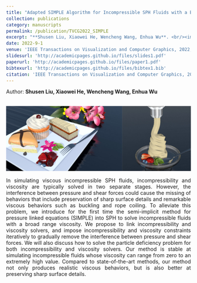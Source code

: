```yaml
---
title: "Adapted SIMPLE Algorithm for Incompressible SPH Fluids with a Broad Range Viscosity"
collection: publications
category: manuscripts
permalink: /publication/TVCG2022_SIMPLE
excerpt: "**Shusen Liu, Xiaowei He, Wencheng Wang, Enhua Wu**. <br/><img src='/images/TVCG2022_SIMPLE.png'>"
date: 2022-9-1
venue: 'IEEE Transactions on Visualization and Computer Graphics, 2022, 28(9): 3168'
slidesurl: 'http://academicpages.github.io/files/slides1.pdf'
paperurl: 'http://academicpages.github.io/files/paper1.pdf'
bibtexurl: 'http://academicpages.github.io/files/bibtex1.bib'
citation: 'IEEE Transactions on Visualization and Computer Graphics, 2022, 28(9): 3168'
---
```

Author: **Shusen Liu, Xiaowei He, Wencheng Wang, Enhua Wu**

<br/><img src='/images/TVCG2022_SIMPLE.png'>

<p style="text-align: justify;">
In simulating viscous incompressible SPH fluids, incompressibility and viscosity are typically solved in two separate stages. However, the interference between pressure and shear forces could cause the missing of behaviors that include preservation of sharp
surface details and remarkable viscous behaviors such as buckling and rope coiling. To alleviate this problem, we introduce for the first time the semi-implicit method for pressure linked equations (SIMPLE) into SPH to solve incompressible fluids with a broad range viscosity. We propose to link incompressibility and viscosity solvers, and impose incompressibility and viscosity constraints iteratively to gradually remove the interference between pressure and shear forces. We will also discuss how to solve the particle deficiency problem for both incompressibility and viscosity solvers. Our method is stable at simulating incompressible fluids whose viscosity can range from zero to an extremely high value. Compared to state-of-the-art methods, our method not only produces realistic viscous behaviors, but is also better at preserving sharp surface details.
</p>